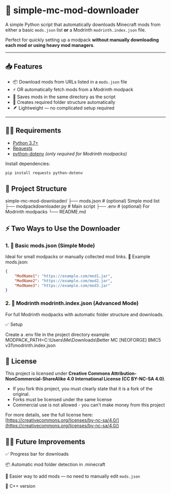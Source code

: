 # 🧰 simple-mc-mod-downloader

A simple Python script that automatically downloads Minecraft mods from either a basic `mods.json` list **or** a Modrinth `modrinth.index.json` file.  

Perfect for quickly setting up a modpack **without manually downloading each mod or using heavy mod managers**.

---

## 📥 Features

- 📦 Download mods from URLs listed in a `mods.json` file  
- ⚡ OR automatically fetch mods from a Modrinth modpack  
- 💾 Saves mods in the same directory as the script  
- 🧭 Creates required folder structure automatically  
- 🪶 Lightweight — no complicated setup required

---

## 🧑‍💻 Requirements

- [Python 3.7+](https://www.python.org/downloads/)  
- [Requests](https://pypi.org/project/requests/)  
- [python-dotenv](https://pypi.org/project/python-dotenv/) *(only required for Modrinth modpacks)*

Install dependencies:

```bash
pip install requests python-dotenv
```


## 📂 Project Structure

simple-mc-mod-downloader/
├── mods.json                  # (optional) Simple mod list
├── modpackdownloader.py       # Main script
├── .env                       # (optional) For Modrinth modpacks
└── README.md



## ⚡ Two Ways to Use the Downloader

### 1. 📄 Basic mods.json (Simple Mode)

Ideal for small modpacks or manually collected mod links.
🧾 Example mods.json:


```json
{
    "ModName1": "https://example.com/mod1.jar",
    "ModName2": "https://example.com/mod2.jar",
    "ModName3": "https://example.com/mod3.jar"
}
```

### 2. 🧰 Modrinth modrinth.index.json (Advanced Mode)

For full Modrinth modpacks with automatic folder structure and downloads.

✅ Setup

Create a .env file in the project directory
example: MODPACK_PATH=C:\Users\Me\Downloads\Better MC [NEOFORGE] BMC5 v31\modrinth.index.json



## 📜 License

This project is licensed under **Creative Commons Attribution-NonCommercial-ShareAlike 4.0 International License (CC BY-NC-SA 4.0)**.

 - If you fork this project, you must clearly state that it is a fork of the original.
 - Forks must be licensed under the same license
 - Commercial use is not allowed - you can't make money from this project

For more details, see the full license here: [https://creativecommons.org/licenses/by-nc-sa/4.0/](https://creativecommons.org/licenses/by-nc-sa/4.0/)


## 🧑‍🔧 Future Improvements

✅ Progress bar for downloads

📦 Automatic mod folder detection in .minecraft

📝 Easier way to add mods — no need to manually edit `mods.json`

🚀 C++ version